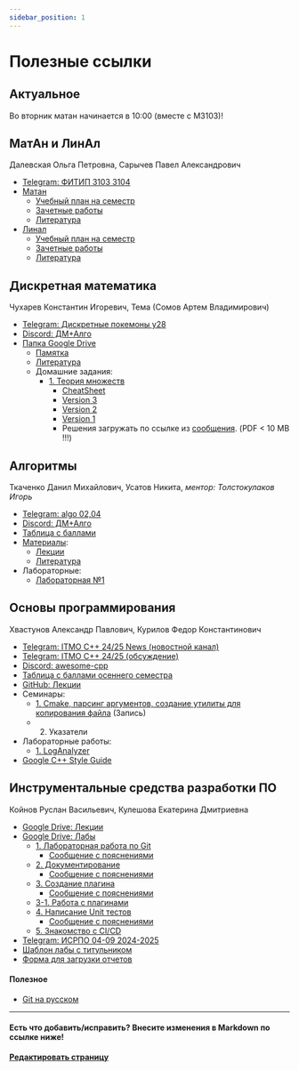 ```yaml
---
sidebar_position: 1
---
```


# Полезные ссылки


## Актуальное

Во вторник матан начинается в 10:00 (вместе с M3103)!


## МатАн и ЛинАл

Далевская Ольга Петровна, Сарычев Павел Александрович

- [Telegram: ФИТИП 3103 3104](tg://privatepost?channel=2194579892&single)
- [Матан](https://buildin.ai/share/e9b5fad6-6831-4067-b469-f79e5cf78d40)
  - [Учебный план на семестр](https://buildin.ai/share/e9b5fad6-6831-4067-b469-f79e5cf78d40#c804f48e-651a-482c-9a4c-6935d1829209)
  - [Зачетные работы](https://buildin.ai/share/7c3aea7d-388a-4bf7-8f65-8b4265f30bf2#c804f48e-651a-482c-9a4c-6935d1829209)
  - [Литература](https://buildin.ai/share/77c6114d-fdfa-47e2-b652-0624e0d16897)
- [Линал](https://buildin.ai/share/e9b5fad6-6831-4067-b469-f79e5cf78d40)
  - [Учебный план на семестр](https://buildin.ai/share/ae39848b-70b4-4dfe-a836-b9cd75fa50fc#12a3d360-d4e7-42b9-a5f8-09d6eb47da57)
  - [Зачетные работы](https://buildin.ai/share/ff37bd3f-3252-4418-bd57-990d5224151e#738b571a-1306-4407-a919-1d379b2452d8)
  - [Литература](https://buildin.ai/share/d6bfee45-8008-4000-918a-ec76a155e0bc)


## Дискретная математика

Чухарев Константин Игоревич, Тема (Сомов Артем Владимирович)

- [Telegram: Дискретные покемоны y28](tg://privatepost?channel=2179126405&single&thread=1)
- [Discord: ДМ+Алго](https://discord.com/channels/1279787292034076817/1279793137207869494)
- [Папка Google Drive](https://drive.google.com/drive/folders/1ReeYK89xcJf7cO9Vg9pOifGVoxdJPzMd)
  - [Памятка](https://docs.google.com/document/d/14rxNIPiW9FW3BuyEtAu947BJZ0UkJFu6WAr0zULDbmA/edit#heading=h.j75x0g10s2dp)
  - [Литература](https://drive.google.com/drive/folders/1W63cvUPTaqqHQWqAnkdz1mVHGnfQyNjC)
  - Домашние задания:
    - [1. Теория множеств](https://drive.google.com/drive/folders/1kO-N_k2WBsFADQxxYBKJ2X9TcUmMMaGT)
       - [CheatSheet](https://drive.google.com/file/d/1kCIq7WjW2ta7ug2BvSKw1kIZ4aAMY-x4/view)
       - [Version 3](https://drive.google.com/file/d/1Don-W2gMf3WzBZ2lfJabY9OHccbi3B6y/view)
       - [Version 2](https://drive.google.com/file/d/1snw1Kfn6XGCbLADq2O4UgXKjby3qQIFj/view)
       - [Version 1](https://drive.google.com/file/d/1-3Jif5RZ1MGExOLCIVkbf1YMiua9iEtH/view)
       - Решения загружать по ссылке из [сообщения](https://discord.com/channels/1279787292034076817/1279793137207869494/1284955025256353844). (PDF &lt; 10 MB !!!)


## Алгоритмы

Ткаченко Данил Михайлович, Усатов Никита, _ментор: Толстокулаков Игорь_

- [Telegram: algo 02,04](tg://privatepost?channel=2245578546&single)
- [Discord: ДМ+Алго](https://discord.com/channels/1279787292034076817/1279793168639856660)
- [Таблица с баллами](https://docs.google.com/spreadsheets/d/1DwOhN0JpuUK3i0Zg4rag6J_vBQYGrzjdNWJ20UCTuI8/edit?usp=sharing)
- [Материалы](https://dm-aisd.yonote.ru/share/itmo_dm_aisd):
  - [Лекции](https://dm-aisd.yonote.ru/share/itmo_aisd_lections)
  - [Литература](https://dm-aisd.yonote.ru/share/itmo_aisd_books)
- Лабораторные:
  - [Лабораторная №1](https://sort-me.org/contest/246?code=2kQZnaLwvts3npoqutjw)


## Основы программирования

Хвастунов Александр Павлович, Курилов Федор Константинович

- [Telegram: ITMO C++ 24/25 News (новостной канал)](https://t.me/+TrkaJQNAvmVkYjk6)
- [Telegram: ITMO C++ 24/25 (обсуждение)](https://t.me/+P7FY7vt4qCM3NTZi)
- [Discord: awesome-cpp](https://discord.gg/QhuennRzkK)
- [Таблица с баллами осеннего семестра](https://docs.google.com/spreadsheets/d/1H6KX7RjUtoFQQmObNk2b9i2EnXfLiF8H8YGTdTYuL0s/edit?gid=122899038#gid=122899038)
- [GitHub: Лекции](https://github.com/is-itmo-c-24/lectures)
- Семинары:
  - [1. Cmake, парсинг аргументов, создание утилиты для копирования файла](https://drive.google.com/file/d/1AyHJQmffsv1Nv31oR0OtqPvcu3KmyFtI/view?usp=drivesdk) (Запись)
  - 2. Указатели 
- Лабораторные работы:
  - [1. LogAnalyzer](https://classroom.github.com/a/Xcf9cHNQ)
- [Google C++ Style Guide](https://google.github.io/styleguide/cppguide.html)


## Инструментальные средства разработки ПО

Койнов Руслан Васильевич, Кулешова Екатерина Дмитриевна

- [Google Drive: Лекции](https://drive.google.com/drive/folders/12_9Lt4PuEG9qQC2-KN4fQcM9zvxHSH4b)
- [Google Drive: Лабы](https://drive.google.com/drive/folders/1-w_oFB5Zcl-1n1lDnSHj31urYuiCs_qi?usp=sharing)
  - [1. Лабораторная работа по Git](https://docs.google.com/document/d/1dsZJhU1TtohSQd1Mxv8o1J_lckRuXEKKi2_5RTH06u4/edit#heading=h.k13u79colfxm)
    - [Сообщение с пояснениями](https://t.me/c/2292794278/31)
  - [2. Документирование](https://docs.google.com/document/d/1xwJQ3kw7d3SAjqKVIE9uW4OoAe1rO7hOd578TkaE_vE/edit#heading=h.4md9wg3muug)
    - [Сообщение с пояснениями](https://t.me/c/2292794278/218)
  - [3. Создание плагина](https://docs.google.com/document/d/15uhU-jkBk406fuyP6Davp6fr9C3tvtlXhr5A1TA5OJ8/edit#heading=h.4md9wg3muug)
    - [Сообщение с пояснениями](https://t.me/c/2292794278/221)
  - [3-1. Работа с плагинами](https://docs.google.com/document/d/121nIK959HYYyfPWLeaCothnsp45t7gvP0pb7UvSMi_8/edit#heading=h.4md9wg3muug)
  - [4. Написание Unit тестов](https://docs.google.com/document/d/1FTIUanKPLE66ywges_Zf8kvCLtbz9-GGN_uUrUX-Ank/edit#heading=h.4md9wg3muug)
    - [Сообщение с пояснениями](https://t.me/c/2292794278/225)
  - [5. Знакомство с CI/CD](https://docs.google.com/document/d/1voQ2xULqvHVRg7QJL0nfRipAPGAlzFT2grsI8fiq5n0/edit#heading=h.4md9wg3muug)
- [Telegram: ИСРПО 04-09 2024-2025](https://t.me/+8Zg53RtBRFkxZDcy)
- [Шаблон лабы с титульником](https://docs.google.com/document/d/1dvg_Dw93UD3sUGniO9tktjtpFECtK4h9/edit?usp=sharing&ouid=114596029915826403525&rtpof=true&sd=true)
- [Форма для загрузки отчетов](https://forms.gle/P1SgH6CWJuGqDyncA)

#### Полезное
- [Git на русском](https://git-scm.com/book/ru/v2)

---

#### Есть что добавить/исправить? Внесите изменения в Markdown по ссылке ниже!
**[Редактировать страницу](https://github.com/nawinds/m3104-links/edit/master/src/pages/index.md)**
